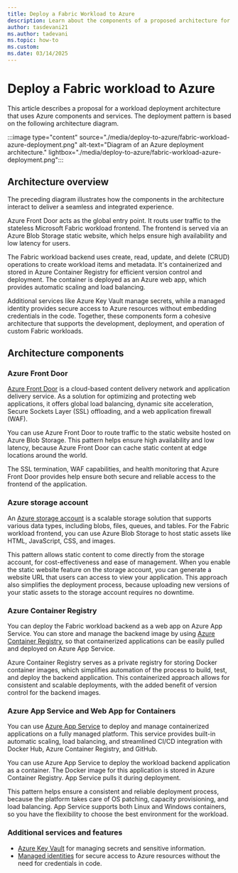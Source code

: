```yaml
---
title: Deploy a Fabric Workload to Azure
description: Learn about the components of a proposed architecture for deploying a Microsoft Fabric workload to Azure.
author: tasdevani21
ms.author: tadevani
ms.topic: how-to
ms.custom:
ms.date: 03/14/2025
---
```


# Deploy a Fabric workload to Azure

This article describes a proposal for a workload deployment architecture that uses Azure components and services. The deployment pattern is based on the following architecture diagram.

:::image type="content" source="./media/deploy-to-azure/fabric-workload-azure-deployment.png" alt-text="Diagram of an Azure deployment architecture." lightbox="./media/deploy-to-azure/fabric-workload-azure-deployment.png":::

## Architecture overview

The preceding diagram illustrates how the components in the architecture interact to deliver a seamless and integrated experience.

Azure Front Door acts as the global entry point. It routs user traffic to the stateless Microsoft Fabric workload frontend. The frontend is served via an Azure Blob Storage static website, which helps ensure high availability and low latency for users.

The Fabric workload backend uses create, read, update, and delete (CRUD) operations to create workload items and metadata. It's containerized and stored in Azure Container Registry for efficient version control and deployment. The container is deployed as an Azure web app, which provides automatic scaling and load balancing.

Additional services like Azure Key Vault manage secrets, while a managed identity provides secure access to Azure resources without embedding credentials in the code. Together, these components form a cohesive architecture that supports the development, deployment, and operation of custom Fabric workloads.

## Architecture components

### Azure Front Door

[Azure Front Door](/azure/frontdoor/scenario-storage-blobs) is a cloud-based content delivery network and application delivery service. As a solution for optimizing and protecting web applications, it offers global load balancing, dynamic site acceleration, Secure Sockets Layer (SSL) offloading, and a web application firewall (WAF).

You can use Azure Front Door to route traffic to the static website hosted on Azure Blob Storage. This pattern helps ensure high availability and low latency, because Azure Front Door can cache static content at edge locations around the world.

The SSL termination, WAF capabilities, and health monitoring that Azure Front Door provides help ensure both secure and reliable access to the frontend of the application.

### Azure storage account

An [Azure storage account](/azure/storage/blobs/storage-blob-static-website) is a scalable storage solution that supports various data types, including blobs, files, queues, and tables. For the Fabric workload frontend, you can use Azure Blob Storage to host static assets like HTML, JavaScript, CSS, and images.

This pattern allows static content to come directly from the storage account, for cost-effectiveness and ease of management. When you enable the static website feature on the storage account, you can generate a website URL that users can access to view your application. This approach also simplifies the deployment process, because uploading new versions of your static assets to the storage account requires no downtime.

### Azure Container Registry

You can deploy the Fabric workload backend as a web app on Azure App Service. You can store and manage the backend image by using [Azure Container Registry](/azure/container-registry/container-registry-intro), so that containerized applications can be easily pulled and deployed on Azure App Service.

Azure Container Registry serves as a private registry for storing Docker container images, which simplifies automation of the process to build, test, and deploy the backend application. This containerized approach allows for consistent and scalable deployments, with the added benefit of version control for the backend images.

### Azure App Service and Web App for Containers

You can use [Azure App Service](/azure/app-service/configure-custom-container) to deploy and manage containerized applications on a fully managed platform. This service provides built-in automatic scaling, load balancing, and streamlined CI/CD integration with Docker Hub, Azure Container Registry, and GitHub.

You can use Azure App Service to deploy the workload backend application as a container. The Docker image for this application is stored in Azure Container Registry. App Service pulls it during deployment.

This pattern helps ensure a consistent and reliable deployment process, because the platform takes care of OS patching, capacity provisioning, and load balancing. App Service supports both Linux and Windows containers, so you have the flexibility to choose the best environment for the workload.

### Additional services and features

- [Azure Key Vault](/azure/key-vault/general/basic-concepts) for managing secrets and sensitive information.
- [Managed identities](/azure/app-service/overview-managed-identity) for secure access to Azure resources without the need for credentials in code.
